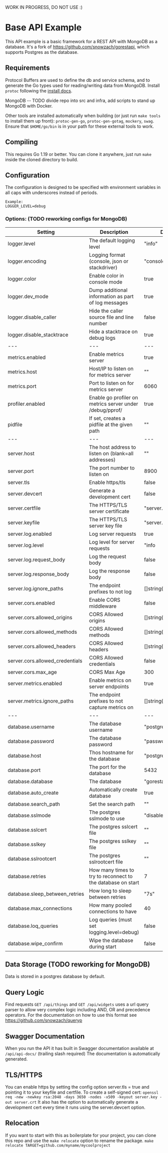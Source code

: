 WORK IN PROGRESS, DO NOT USE :)

# Base API Example

This API example is a basic framework for a REST API with MongoDB as a database.
It's a fork of https://github.com/snowzach/gorestapi, which supports Postgres as the database.

## Requirements
Protocol Buffers are used to define the db and service schema, and to generate the Go types used for reading/writing data from MongoDB. Install `protoc` following the [install docs](https://grpc.io/docs/protoc-installation/).

MongoDB -- TODO divide repo into src and infra, add scripts to stand up MongoDB with Docker.

Other tools are installed automatically when building (or just run `make tools` to install them up front): `protoc-gen-go`, `protoc-gen-gotag`, `mockery`, `swag`.
Ensure that `$HOME/go/bin` is in your path for these external tools to work.

## Compiling
This requires Go 1.19 or better.
You can clone it anywhere, just run `make` inside the cloned directory to build.

## Configuration
The configuration is designed to be specified with environment variables in all caps with underscores instead of periods. 
```
Example:
LOGGER_LEVEL=debug
```

### Options: (TODO reworking configs for MongoDB)
| Setting                         | Description                                                 | Default                 |
| ------------------------------- | ----------------------------------------------------------- | ----------------------- |
| logger.level                    | The default logging level                                   | "info"                  |
| logger.encoding                 | Logging format (console, json or stackdriver)               | "console"               |
| logger.color                    | Enable color in console mode                                | true                    |
| logger.dev_mode                 | Dump additional information as part of log messages         | true                    |
| logger.disable_caller           | Hide the caller source file and line number                 | false                   |
| logger.disable_stacktrace       | Hide a stacktrace on debug logs                             | true                    |
| ---                             | ---                                                         | ---                     |
| metrics.enabled                 | Enable metrics server                                       | true                    |
| metrics.host                    | Host/IP to listen on for metrics server                     | ""                      |
| metrics.port                    | Port to listen on for metrics server                        | 6060                    |
| profiler.enabled                | Enable go profiler on metrics server under /debug/pprof/    | true                    |
| pidfile                         | If set, creates a pidfile at the given path                 | ""                      |
| ---                             | ---                                                         | ---                     |
| server.host                     | The host address to listen on (blank=all addresses)         | ""                      |
| server.port                     | The port number to listen on                                | 8900                    |
| server.tls                      | Enable https/tls                                            | false                   |
| server.devcert                  | Generate a development cert                                 | false                   |
| server.certfile                 | The HTTPS/TLS server certificate                            | "server.crt"            |
| server.keyfile                  | The HTTPS/TLS server key file                               | "server.key"            |
| server.log.enabled              | Log server requests                                         | true                    |
| server.log.level                | Log level for server requests                               | "info                   |
| server.log.request_body         | Log the request body                                        | false                   |
| server.log.response_body        | Log the response body                                       | false                   |
| server.log.ignore_paths         | The endpoint prefixes to not log                            | []string{"/version"}    |
| server.cors.enabled             | Enable CORS middleware                                      | false                   |
| server.cors.allowed_origins     | CORS Allowed origins                                        | []string{"*"}           |
| server.cors.allowed_methods     | CORS Allowed methods                                        | []string{...everything} |
| server.cors.allowed_headers     | CORS Allowed headers                                        | []string{"*"}           |
| server.cors.allowed_credentials | CORS Allowed credentials                                    | false                   |
| server.cors.max_age             | CORS Max Age                                                | 300                     |
| server.metrics.enabled          | Enable metrics on server endpoints                          | true                    |
| server.metrics.ignore_paths     | The endpoint prefixes to not capture metrics on             | []string{"/version"}    |
| ---                             | ---                                                         | ---                     |
| database.username               | The database username                                       | "postgres"              |
| database.password               | The database password                                       | "password"              |
| database.host                   | Thos hostname for the database                              | "postgres"              |
| database.port                   | The port for the database                                   | 5432                    |
| database.database               | The database                                                | "gorestapi"             |
| database.auto_create            | Automatically create database                               | true                    |
| database.search_path            | Set the search path                                         | ""                      |
| database.sslmode                | The postgres sslmode to use                                 | "disable"               |
| database.sslcert                | The postgres sslcert file                                   | ""                      |
| database.sslkey                 | The postgres sslkey file                                    | ""                      |
| database.sslrootcert            | The postgres sslrootcert file                               | ""                      |
| database.retries                | How many times to try to reconnect to the database on start | 7                       |
| database.sleep_between_retries  | How long to sleep between retries                           | "7s"                    |
| database.max_connections        | How many pooled connections to have                         | 40                      |
| database.loq_queries            | Log queries (must set logging.level=debug)                  | false                   |
| database.wipe_confirm           | Wipe the database during start                              | false                   |


## Data Storage (TODO reworking for MongoDB)
Data is stored in a postgres database by default.

## Query Logic
Find requests `GET /api/things` and `GET /api/widgets` uses a url query parser to allow very complex logic including AND, OR and precedence operators. 
For the documentation on how to use this format see https://github.com/snowzach/queryp

## Swagger Documentation
When you run the API it has built in Swagger documentation available at `/api/api-docs/` (trailing slash required)
The documentation is automatically generated.

## TLS/HTTPS
You can enable https by setting the config option server.tls = true and pointing it to your keyfile and certfile.
To create a self-signed cert: `openssl req -new -newkey rsa:2048 -days 3650 -nodes -x509 -keyout server.key -out server.crt`
It also has the option to automatically generate a development cert every time it runs using the server.devcert option.

## Relocation
If you want to start with this as boilerplate for your project, you can clone this repo and use the `make relocate` option to rename the package.
`make relocate TARGET=github.com/myname/mycoolproject`
